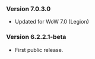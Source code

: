 ### Version 7.0.3.0

* Updated for WoW 7.0 (Legion)

### Version 6.2.2.1-beta

* First public release.

